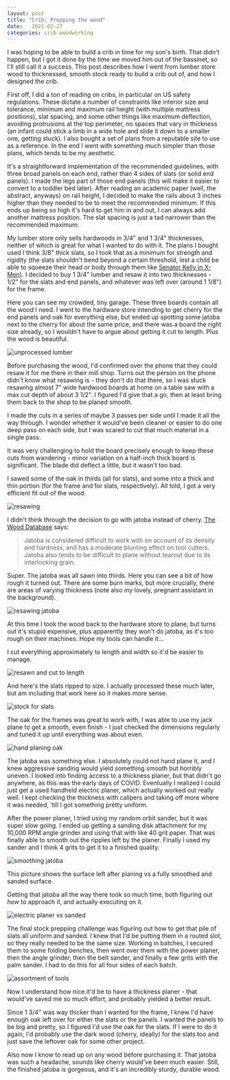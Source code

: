 ```yaml
---
layout: post
title: "Crib: Prepping the wood"
date:   2021-02-27
categories: crib woodworking
---
```


I was hoping to be able to build a crib in time for my son's birth. That didn't
happen, but I got it done by the time we moved him out of the bassinet, so I'll
still call it a success. This post describes how I went from lumber store wood
to thicknessed, smooth stock ready to build a crib out of, and how I designed
the crib.

First off, I did a ton of reading on cribs, in particular on US safety
regulations. These dictate a number of constraints like interior size and
tolerance, minimum and maximum rail height (with multiple mattress positions),
slat spacing, and some other things like maximum deflection, avoiding
protrusions at the top perimeter, no spaces that vary in thickness (an infant
could stick a limb in a wide hole and slide it down to a smaller one, getting
stuck). I also bought a set of plans from a reputable site to use as a
reference. In the end I went with something much simpler than those plans, which
tends to be my aesthetic.

It's a straightforward implementation of the recommended guidelines, with three
broad panels on each end, rather than 4 sides of slats (or solid end panels). I
made the legs part of those end panels (this will make it easier to convert to a
toddler bed later). After reading an academic paper (well, the abstract,
anyways) on rail height, I decided to make the rails about 3 inches higher than
they needed to be to meet the recommended minimum. If this ends up being so high
it's hard to get him in and out, I can always add another mattress position. The
slat spacing is just a tad narrower than the recommended maximum.

My lumber store only sells hardwoods in 3/4" and 1 3/4" thicknesses, neither of
which is great for what I wanted to do with it. The plans I bought used I think
3/8" thick slats, so I took that as a minimum for strength and rigidity (the
slats shouldn't bend beyond a certain threshold, lest a child be able to squeeze
their head or body through them like [Senator Kelly in
X-Men](https://static.wikia.nocookie.net/x-men-movies-canon/images/9/90/K.jpg/revision/latest/scale-to-width-down/555?cb=20121111160900)).
I decided to buy 1 3/4" lumber and resaw it into two thicknesses - 1/2" for the
slats and end panels, and whatever was left over (around 1 1/8") for the frame.

Here you can see my crowded, tiny garage. These three boards contain all the
wood I need. I went to the hardware store intending to get cherry for the end
panels and oak for everything else, but ended up spotting some jatoba next to
the cherry for about the same price, and there was a board the right size
already, so I wouldn't have to argue about getting it cut to length. Plus the
wood is beautiful.

![unprocessed lumber](https://i.imgur.com/6m86ms7.jpg)

Before purchasing the wood, I'd confirmed over the phone that they could resaw
it for me there in their mill shop. Turns out the person on the phone didn't
know what resawing is - they don't do that there, so I was stuck resawing almost
7" wide hardwood boards at home on a table saw with a max cut depth of about 3
1/2". I figured I'd give that a go, then at least bring them back to the shop to
be planed smooth.

I made the cuts in a series of maybe 3 passes per side until I made it all the
way through. I wonder whether it would've been cleaner or easier to do one deep
pass on each side, but I was scared to cut that much material in a single pass.

It was very challenging to hold the board precisely enough to keep these cuts
from wandering - minor variation on a half-inch thick board is significant. The
blade did deflect a little, but it wasn't too bad.

I sawed some of the oak in thirds (all for slats), and some into a thick and
thin portion (for the frame and for slats, respectively). All told, I got a very
efficient fit out of the wood.

![resawing](https://i.imgur.com/TfcvMGo.jpg)

I didn't think through the decision to go with jatoba instead of cherry. [The
Wood Database](https://www.wood-database.com/jatoba/) says:

> Jatoba is considered difficult to work with on account of its density and
> hardness, and has a moderate blunting effect on tool cutters. Jatoba also
> tends to be difficult to plane without tearout due to its interlocking grain.

Super. The jatoba was all sawn into thirds. Here you can see a bit of how rough it
turned out. There are some burn marks, but more crucially, there are areas of
varying thickness (note also my lovely, pregnant assistant in the background).

![resawing jatoba](https://i.imgur.com/YUGXMru.jpg)

At this time I took the wood back to the hardware store to plane, but turns out
it's stupid expensive, plus apparently they won't do jatoba, as it's too rough
on their machines. Hope my tools can handle it...

I cut everything approximately to length and width so it'd be easier to manage.

![resawn and cut to length](https://i.imgur.com/jtozgR0.jpg)

And here's the slats ripped to size. I actually processed these much later, but
am including that work here so it makes more sense.

![stock for slats](https://i.imgur.com/aeW7eTk.jpg)

The oak for the frames was great to work with, I was able to use my jack plane
to get a smooth, even finish - I just checked the dimensions regularly and tuned
it up until everything was about even.

![hand planing oak](https://i.imgur.com/TJnVTfg.jpg)

The jatoba was something else. I absolutely could not hand plane it, and I knew
aggressive sanding would yield something smooth but horribly uneven. I looked
into finding access to a thickness planer, but that didn't go anywhere, as this
was the early days of COVID. Eventually I realized I could just get a used
handheld electric planer, which actually worked out really well. I kept checking
the thickness with calipers and taking off more where it was needed, 'till I got
something pretty uniform.

After the power planer, I tried using my random orbit sander, but it was super
slow going. I ended up getting a sanding disk attachment for my 10,000 RPM angle
grinder and using that with like 40 grit paper. That was finally able to smooth
out the ripples left by the planer. Finally I used my sander and I think 4 grits
to get it to a finished quality.

![smoothing jatoba](https://i.imgur.com/NGfp4Nn.jpg)

This picture shows the surface left after planing vs a fully smoothed and sanded
surface.

Getting that jatoba all the way there took so much time, both figuring out _how_
to approach it, and actually executing on it.

![electric planer vs sanded](https://i.imgur.com/l0x5SdV.jpg)

The final stock prepping challenge was figuring out how to get that pile of
slats all uniform and sanded. I knew that I'd be putting them in a routed slot,
so they really needed to be the same size. Working in batches, I secured them to
some folding benches, then went over them with the power planer, then the angle
grinder, then the belt sander, and finally a few grits with the palm sander. I
had to do this for all four sides of each batch.

![assortment of tools](https://i.imgur.com/1fWPETB.jpg)

Now I understand how nice it'd be to have a thickness planer - that would've
saved me so much effort, and probably yielded a better result.

Since 1 3/4" was way thicker than I wanted for the frame, I knew I'd have enough
oak left over for either the slats or the panels. I wanted the panels to be big
and pretty, so I figured I'd use the oak for the slats. If I were to do it
again, I'd probably use the dark wood (cherry, ideally) for the slats too and
just save the leftover oak for some other project.

Also now I know to read up on any wood before purchasing it. That jatoba was
such a headache, sounds like cherry would've been much easier. Still, the
finished jatoba is gorgeous, and it's an incredibly sturdy, durable wood.
